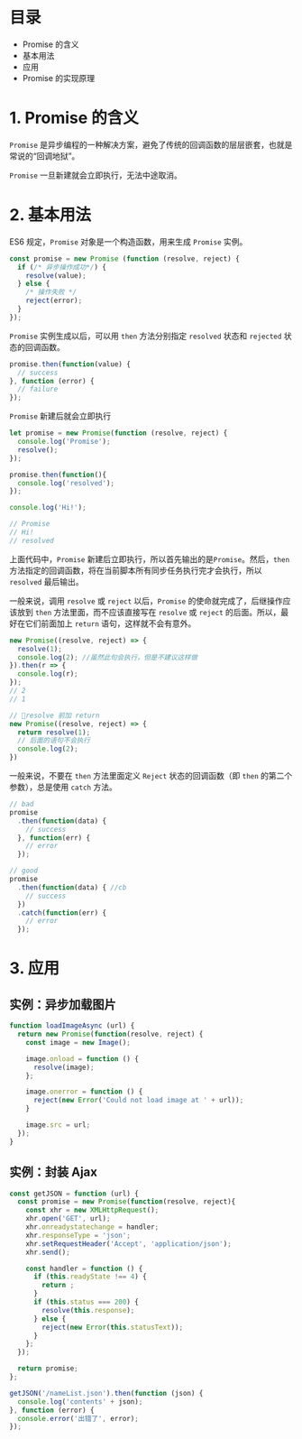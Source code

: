 # 目录

- Promise 的含义
- 基本用法
- 应用
- Promise 的实现原理

# 1. Promise 的含义

`Promise` 是异步编程的一种解决方案，避免了传统的回调函数的层层嵌套，也就是常说的“回调地狱”。

`Promise` 一旦新建就会立即执行，无法中途取消。

# 2. 基本用法

ES6 规定，`Promise` 对象是一个构造函数，用来生成 `Promise` 实例。

```js
const promise = new Promise (function (resolve, reject) {
  if (/* 异步操作成功*/) {
    resolve(value);
  } else {
    /* 操作失败 */
    reject(error);
  }
});
```

`Promise` 实例生成以后，可以用 `then` 方法分别指定 `resolved` 状态和 `rejected` 状态的回调函数。

```js
promise.then(function(value) {
  // success
}, function (error) {
  // failure
});
```

`Promise` 新建后就会立即执行

```js
let promise = new Promise(function (resolve, reject) {
  console.log('Promise');
  resolve();
});

promise.then(function(){
  console.log('resolved');
});

console.log('Hi!');

// Promise
// Hi!
// resolved
```

上面代码中，`Promise` 新建后立即执行，所以首先输出的是`Promise`。然后，`then` 方法指定的回调函数，将在当前脚本所有同步任务执行完才会执行，所以 `resolved` 最后输出。

一般来说，调用 `resolve` 或 `reject` 以后，`Promise` 的使命就完成了，后继操作应该放到 `then` 方法里面，而不应该直接写在 `resolve` 或 `reject` 的后面。所以，最好在它们前面加上 `return` 语句，这样就不会有意外。

```js
new Promise((resolve, reject) => {
  resolve(1);
  console.log(2); //虽然此句会执行，但是不建议这样做
}).then(r => {
  console.log(r);
});
// 2
// 1

// resolve 前加 return
new Promise((resolve, reject) => {
  return resolve(1);
  // 后面的语句不会执行
  console.log(2);
})
```

一般来说，不要在 `then` 方法里面定义 `Reject` 状态的回调函数（即 `then` 的第二个参数），总是使用 `catch` 方法。

```js
// bad
promise
  .then(function(data) {
    // success
  }, function(err) {
    // error
  });

// good
promise
  .then(function(data) { //cb
    // success
  })
  .catch(function(err) {
    // error
  });
```

# 3. 应用

## 实例：异步加载图片

```js
function loadImageAsync (url) {
  return new Promise(function(resolve, reject) {
    const image = new Image();

    image.onload = function () {
      resolve(image);
    };

    image.onerror = function () {
      reject(new Error('Could not load image at ' + url));
    }

    image.src = url;
  });
}
```

## 实例：封装 Ajax

```js
const getJSON = function (url) {
  const promise = new Promise(function(resolve, reject){
    const xhr = new XMLHttpRequest();
    xhr.open('GET', url);
    xhr.onreadystatechange = handler;
    xhr.responseType = 'json';
    xhr.setRequestHeader('Accept', 'application/json');
    xhr.send();

    const handler = function () {
      if (this.readyState !== 4) {
        return ;
      }
      if (this.status === 200) {
        resolve(this.response);
      } else {
        reject(new Error(this.statusText));
      }
    };
  });

  return promise;
};

getJSON('/nameList.json').then(function (json) {
  console.log('contents' + json);
}, function (error) {
  console.error('出错了', error);
});
```